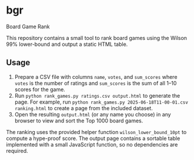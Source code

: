 # bgr

Board Game Rank

This repository contains a small tool to rank board games using the Wilson 99% lower-bound and output a static HTML table.

## Usage

1. Prepare a CSV file with columns `name`, `votes`, and `sum_scores` where `votes` is the number of ratings and `sum_scores` is the sum of all 1–10 scores for the game. 
2. Run `python rank_games.py ratings.csv output.html` to generate the page. For example, run `python rank_games.py 2025-06-18T11-00-01.csv ranking.html` to create a page from the included dataset.
3. Open the resulting `output.html` (or any name you choose) in any browser to view and sort the Top 1000 board games.

The ranking uses the provided helper function `wilson_lower_bound_10pt` to compute a hype-proof score. The output page contains a sortable table implemented with a small JavaScript function, so no dependencies are required.
